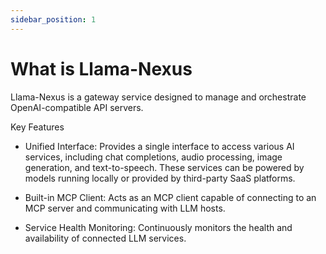 ```yaml
---
sidebar_position: 1
---
```


# What is Llama-Nexus

Llama-Nexus is a gateway service designed to manage and orchestrate OpenAI-compatible API servers.

Key Features
* Unified Interface: Provides a single interface to access various AI services, including chat completions, audio processing, image generation, and text-to-speech. These services can be powered by models running locally or provided by third-party SaaS platforms.

* Built-in MCP Client: Acts as an MCP client capable of connecting to an MCP server and communicating with LLM hosts.

* Service Health Monitoring: Continuously monitors the health and availability of connected LLM services.

